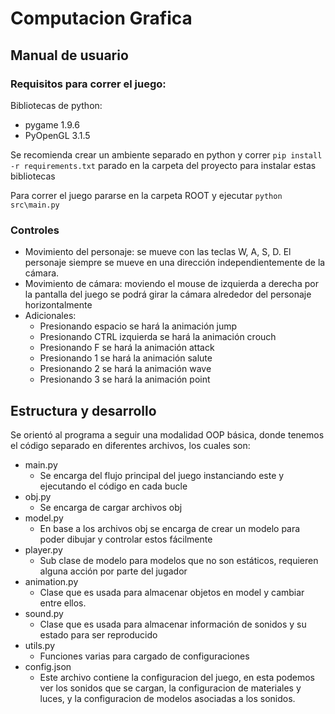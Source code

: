 # Computacion Grafica

## Manual de usuario

### Requisitos para correr el juego:

Bibliotecas de python:
- pygame 1.9.6
- PyOpenGL 3.1.5

Se recomienda crear un ambiente separado en python y correr `pip install -r requirements.txt` parado en la carpeta del proyecto para instalar estas bibliotecas

Para correr el juego pararse en la carpeta ROOT y ejecutar `python src\main.py`

### Controles

- Movimiento del personaje: se mueve con las teclas W, A, S, D. El personaje siempre se mueve en una dirección independientemente de la cámara.
- Movimiento de cámara: moviendo el mouse de izquierda a derecha por la pantalla del juego se podrá girar la cámara alrededor del personaje horizontalmente
- Adicionales:
  - Presionando espacio se hará la animación jump
  - Presionando CTRL izquierda se hará la animación crouch
  - Presionando F se hará la animación attack
  - Presionando 1 se hará la animación salute
  - Presionando 2 se hará la animación wave
  - Presionando 3 se hará la animación point

## Estructura y desarrollo

Se orientó al programa a seguir una modalidad OOP básica, donde tenemos el código separado en diferentes archivos, los cuales son:

- main.py
  - Se encarga del flujo principal del juego instanciando este y ejecutando el código en cada bucle
- obj.py
  - Se encarga de cargar archivos obj
- model.py
  - En base a los archivos obj se encarga de crear un modelo para poder dibujar y controlar estos fácilmente
- player.py
  - Sub clase de modelo para modelos que no son estáticos, requieren alguna acción por parte del jugador
- animation.py
  - Clase que es usada para almacenar objetos en model y cambiar entre ellos.
- sound.py
  - Clase que es usada para almacenar información de sonidos y su estado para ser reproducido
- utils.py
  - Funciones varias para cargado de configuraciones
- config.json
  - Este archivo contiene la configuracion del juego, en esta podemos ver los sonidos que se cargan, la configuracion de materiales y luces, y la configuracion de modelos asociadas a los sonidos.
